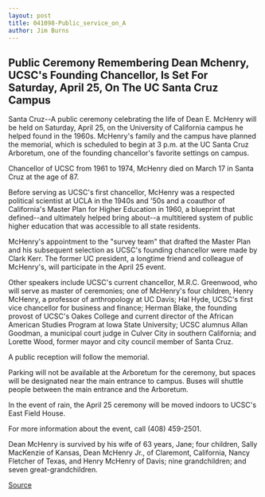 ```yaml
---
layout: post
title: 041098-Public_service_on_A
author: Jim Burns
---
```


## Public Ceremony Remembering Dean Mchenry, UCSC's Founding  Chancellor, Is Set For Saturday, April 25, On The UC Santa Cruz Campus

Santa Cruz--A public ceremony celebrating the life of Dean E. McHenry  will be held on Saturday, April 25, on the University of California  campus he helped found in the 1960s. McHenry's family and the  campus have planned the memorial, which is scheduled to begin at 3  p.m. at the UC Santa Cruz Arboretum, one of the founding  chancellor's favorite settings on campus.

Chancellor of UCSC from 1961 to 1974, McHenry died on March  17 in Santa Cruz at the age of 87.

Before serving as UCSC's first chancellor, McHenry was a  respected political scientist at UCLA in the 1940s and '50s and a  coauthor of California's Master Plan for Higher Education in 1960, a  blueprint that defined--and ultimately helped bring  about--a multitiered system of public higher education that was  accessible to all state residents.

McHenry's appointment to the "survey team" that drafted the  Master Plan and his subsequent selection as UCSC's founding  chancellor were made by Clark Kerr. The former UC president, a  longtime friend and colleague of McHenry's, will participate in the  April 25 event.

Other speakers include UCSC's current chancellor, M.R.C.  Greenwood, who will serve as master of ceremonies; one of McHenry's  four children, Henry McHenry, a professor of anthropology at UC  Davis; Hal Hyde, UCSC's first vice chancellor for business and finance; Herman Blake, the founding provost of UCSC's Oakes College and  current director of the African American Studies Program at Iowa State  University; UCSC alumnus Allan Goodman, a municipal court judge  in Culver City in southern California; and Lorette Wood, former  mayor and city council member of Santa Cruz.

A public reception will follow the memorial.

Parking will not be available at the Arboretum for the ceremony, but spaces will be designated near the main entrance to campus. Buses  will shuttle people between the main entrance and the Arboretum.

In the event of rain, the April 25 ceremony will be moved  indoors to UCSC's East Field House.

For more information about the event, call (408) 459-2501.

Dean McHenry is survived by his wife of 63 years, Jane; four  children, Sally MacKenzie of Kansas, Dean McHenry Jr., of Claremont,  California, Nancy Fletcher of Texas, and Henry McHenry of Davis; nine  grandchildren; and seven great-grandchildren.

[Source](http://www1.ucsc.edu/news_events/press_releases/archive/97-98/04-98/041098-Public_service_on_A.html "Permalink to 041098-Public_service_on_A")